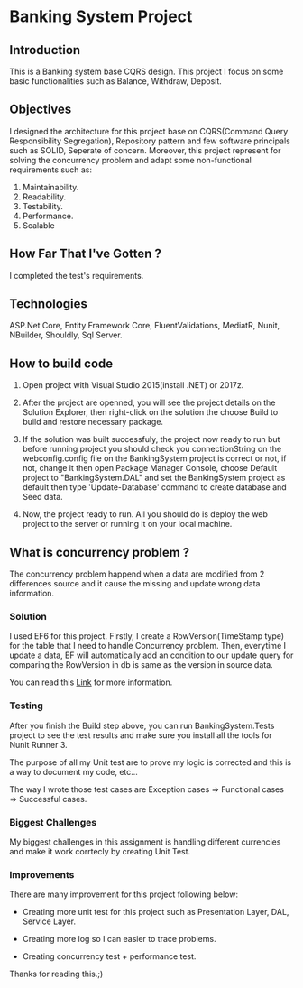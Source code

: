 
# Banking System Project

## Introduction

This is a Banking system base CQRS design. This project I focus on some basic functionalities such as Balance, Withdraw, Deposit.

## Objectives

I designed the architecture for this project base on CQRS(Command Query Responsibility Segregation), Repository pattern and few software principals such as SOLID, Seperate of concern. Moreover, this project represent for solving the concurrency problem and adapt some non-functional requirements such as:

1. Maintainability.
2. Readability.
3. Testability.
4. Performance.
5. Scalable

## How Far That I've Gotten ?

I completed the test's requirements.

## Technologies

ASP.Net Core, Entity Framework Core, FluentValidations, MediatR, Nunit, NBuilder, Shouldly, Sql Server. 

## How to build code

1. Open project with Visual Studio 2015(install .NET) or 2017z.

2. After the project are openned, you will see the project details on the Solution Explorer, then right-click on the solution the choose Build to build and restore necessary package.

3. If the solution was built successfuly, the project now ready to run but before running project you should check you connectionString on the webconfig.config file on the BankingSystem project is correct or not, if not, change it then open Package Manager Console, choose Default project to "BankingSystem.DAL" and set the BankingSystem project as default then type 'Update-Database' command to create database and Seed data.

4. Now, the project ready to run. All you should do is deploy the web project to the server or running it on your local machine.

## What is concurrency problem ?

The concurrency problem happend when a data are modified from 2 differences source and it cause the missing and update wrong data information.

### Solution

I used EF6 for this project. Firstly, I create a RowVersion(TimeStamp type) for the table that I need to handle Concurrency problem. Then, everytime I update a data, EF will automatically add an condition to our update query for comparing the RowVersion in db is same as the version in source data.

You can read this <a href="http://www.entityframeworktutorial.net/EntityFramework5/handle-concurrency-in-entity-framework.aspx">Link</a> for more information.

### Testing

After you finish the Build step above, you can run BankingSystem.Tests project to see the test results and make sure you install all the tools for Nunit Runner 3.

The purpose of all my Unit test are to prove my logic is corrected and this is a way to document my code, etc...

The way I wrote those test cases are Exception cases => Functional cases => Successful cases.

### Biggest Challenges

My biggest challenges in this assignment is handling different currencies and make it work corrtecly by creating Unit Test. 

### Improvements
There are many improvement for this project following below:

+ Creating more unit test for this project such as Presentation Layer, DAL, Service Layer.

+ Creating more log so I can easier to trace problems.

+ Creating concurrency test + performance test.

Thanks for reading this.;)


